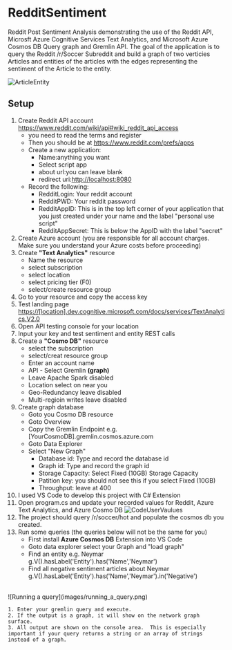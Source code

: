 # RedditSentiment

Reddit Post Sentiment Analysis demonstrating the use of the Reddit API, Microsft Azure Cognitive Services Text Analytics,
and Microsoft Azure Cosmos DB Query graph and Gremlin API. The goal of the application is to query the Reddit /r/Soccer 
Subreddit and build a graph of two verticies Articles and entities of the articles with the edges representing the 
sentiment of the Article to the entity.

![ArticleEntity](https://github.com/Zycroft/SentimentAnalysis/Resources/ArticleEntity.png?raw=true)
## Setup

1. Create Reddit API account <https://www.reddit.com/wiki/api#wiki_reddit_api_access>
    * you need to read the terms and register
    * Then you should be at <https://www.reddit.com/prefs/apps>
    * Create a new application:
        - Name:anything you want
        - Select script app
        - about url:you can leave blank
        - redirect uri:<http://localhost:8080>
    * Record the following:
        - RedditLogin: Your reddit account
        - RedditPWD: Your reddit password
        - RedditAppID: This is in the top left corner of your application that you just created under your name and the label "personal use script"
        - RedditAppSecret: This is below the AppID with the label "secret"
2. Create Azure account (you are responsible for all account charges. Make sure you understand your Azure costs before proceeding)
3. Create **"Text Analytics"** resource
    * Name the resource
    * select subscription
    * select location
    * select pricing tier (F0)
    * select/create resource group
4. Go to your resource and copy the access key
5. Test landing page <https://[location].dev.cognitive.microsoft.com/docs/services/TextAnalytics.V2.0>
6. Open API testing console for your location
7. Input your key and test sentiment and entity REST calls
8. Create a **"Cosmo DB"** resource
    * select the subscription
    * select/creat resource group
    * Enter an account name
    * API - Select Gremlin **(graph)**
    * Leave Apache Spark disabled
    * Location select on near you
    * Geo-Redundancy leave disabled
    * Multi-regioin writes leave disabled
9. Create graph database
    * Goto you Cosmo DB resource
    * Goto Overview
    * Copy the Gremlin Endpoint e.g. [YourCosmoDB].gremlin.cosmos.azure.com
    * Goto Data Explorer
    * Select "New Graph"
        - Database id: Type and record the database id
        - Graph id: Type and record the graph id
        - Storage Capacity: Select Fixed (10GB) Storage Capacity
        - Patition key: you should not see this if you select Fixed (10GB)
        - Throughput: leave at 400
10. I used VS Code to develop this project with C# Extension
11. Open program.cs and update your recorded values for Reddit, Azure Text Analytics, and Azure Cosmo DB
![CodeUserVaulues](https://github.com/Zycroft/SentimentAnalysis/Resources/Code1.png?raw=true)
12. The project should query /r/soccer/hot and populate the cosmos db you created.
13. Run some queries  (the queries below will not be the same for you)
    * First install **Azure Cosmos DB** Extension into VS Code
    * Goto data explorer select your Graph and "load graph"
    * Find an entity e.g. Neymar g.V().hasLabel('Entity').has('Name','Neymar')
    * Find all negative sentiment articles about Neymar g.V().hasLabel('Entity').has('Name','Neymar').in('Negative')

<br />
    ![Running a query](images/running_a_query.png)

    1. Enter your gremlin query and execute.
    2. If the output is a graph, it will show on the network graph surface.
    3. All output are shown on the console area.  This is especially important if your query returns a string or an array of strings instead of a graph.

